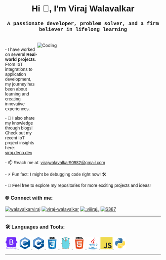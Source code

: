 <!--[![music playing](https://lastfm.dedomil.workers.dev/viirage?dark&spin&rainbow&scan 'music playing image')](https://lastfm.dedomil.workers.dev/viirage) -->

<h1 align="center" style="font-family: Arial, Helvetica, sans-serif;">Hi 👋, I'm Viraj Walavalkar</h1>
<h3 align="center" style="font-family: 'Courier New', Courier, monospace;">A passionate developer, problem solver, and a firm believer in lifelong learning</h3>
<br>
<img align="right" alt="Coding" width="400" height="350" src="https://media2.giphy.com/media/qgQUggAC3Pfv687qPC/giphy.gif">
<p align="left" style="font-family: Arial, Helvetica, sans-serif;">
- I have worked on several <b>Real-world projects</b>. From IoT integrations to application development, my journey has been about learning and creating innovative experiences.
</p>

<p align="left" style="font-family: Arial, Helvetica, sans-serif;">
- 📝 I also share my knowledge through blogs! Check out my recent IoT project insights here: <a href="https://viraj.deno.dev" target="_blank">viraj.deno.dev</a>
</p>

<p align="left" style="font-family: Arial, Helvetica, sans-serif;">
- 📫 Reach me at: <a href="mailto:virajwalavalkar90982@gmail.com">virajwalavalkar90982@gmail.com</a>
</p>

<p align="left" style="font-family: Arial, Helvetica, sans-serif;">
- ⚡ Fun fact: I might be debugging code right now! 🛠️
</p>

<p align="left" style="font-family: Arial, Helvetica, sans-serif;">
- 🎯 Feel free to explore my repositories for more exciting projects and ideas!
</p>


<h3 align="left" style="font-family: Arial, Helvetica, sans-serif;">🌐 Connect with me:</h3>
<p align="left">
<a href="https://twitter.com/walavalkarviraj" target="_blank"><img align="center" src="https://raw.githubusercontent.com/rahuldkjain/github-profile-readme-generator/master/src/images/icons/Social/twitter.svg" alt="walavalkarviraj" height="30" width="40" /></a>
<a href="https://linkedin.com/in/viraj-walavalkar" target="_blank"><img align="center" src="https://raw.githubusercontent.com/rahuldkjain/github-profile-readme-generator/master/src/images/icons/Social/linked-in-alt.svg" alt="viraj-walavalkar" height="30" width="40" /></a>
<a href="https://instagram.com/_viiiraj_" target="_blank"><img align="center" src="https://raw.githubusercontent.com/rahuldkjain/github-profile-readme-generator/master/src/images/icons/Social/instagram.svg" alt="_viiiraj_" height="30" width="40" /></a>
<a href="https://discord.gg/6387" target="_blank"><img align="center" src="https://raw.githubusercontent.com/rahuldkjain/github-profile-readme-generator/master/src/images/icons/Social/discord.svg" alt="6387" height="30" width="40" /></a>
</p>

---

<h3 align="left" style="font-family: Arial, Helvetica, sans-serif;">🛠️ Languages and Tools:</h3>
<p align="left">
<a href="https://getbootstrap.com" target="_blank" rel="noreferrer"> 
  <img src="https://raw.githubusercontent.com/devicons/devicon/master/icons/bootstrap/bootstrap-plain-wordmark.svg" alt="bootstrap" width="40" height="40"/> 
</a> 
<a href="https://www.cprogramming.com/" target="_blank" rel="noreferrer"> 
  <img src="https://raw.githubusercontent.com/devicons/devicon/master/icons/c/c-original.svg" alt="c" width="40" height="40"/> 
</a> 
<a href="https://www.w3schools.com/cpp/" target="_blank" rel="noreferrer"> 
  <img src="https://raw.githubusercontent.com/devicons/devicon/master/icons/cplusplus/cplusplus-original.svg" alt="cplusplus" width="40" height="40"/> 
</a> 
<a href="https://www.w3schools.com/css/" target="_blank" rel="noreferrer"> 
  <img src="https://raw.githubusercontent.com/devicons/devicon/master/icons/css3/css3-original-wordmark.svg" alt="css3" width="40" height="40"/> 
</a> 
<a href="https://golang.org" target="_blank" rel="noreferrer"> 
  <img src="https://raw.githubusercontent.com/devicons/devicon/master/icons/go/go-original.svg" alt="go" width="40" height="40"/> 
</a> 
<a href="https://www.w3.org/html/" target="_blank" rel="noreferrer"> 
  <img src="https://raw.githubusercontent.com/devicons/devicon/master/icons/html5/html5-original-wordmark.svg" alt="html5" width="40" height="40"/> 
</a> 
<a href="https://www.java.com" target="_blank" rel="noreferrer"> 
  <img src="https://raw.githubusercontent.com/devicons/devicon/master/icons/java/java-original.svg" alt="java" width="40" height="40"/> 
</a> 
<a href="https://developer.mozilla.org/en-US/docs/Web/JavaScript" target="_blank" rel="noreferrer"> 
  <img src="https://raw.githubusercontent.com/devicons/devicon/master/icons/javascript/javascript-original.svg" alt="javascript" width="40" height="40"/> 
</a>  
<a href="https://www.python.org" target="_blank" rel="noreferrer"> 
  <img src="https://raw.githubusercontent.com/devicons/devicon/master/icons/python/python-original.svg" alt="python" width="40" height="40"/> 
</a> 
</p>

---


